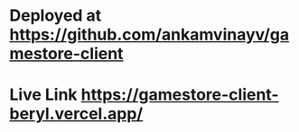 # Deployed at https://github.com/ankamvinayv/gamestore-client
# Live Link https://gamestore-client-beryl.vercel.app/



